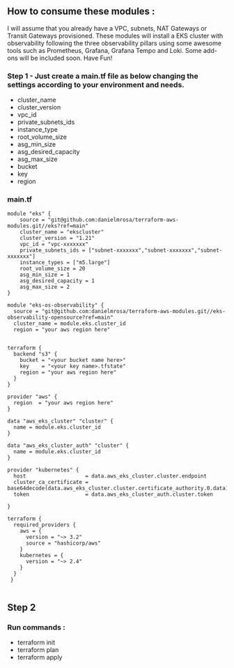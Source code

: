 ## How to consume these modules :

I will assume that you already have a VPC, subnets, NAT Gateways or Transit Gateways provisioned. These modules will install a EKS cluster with observability following the three observability pillars using some awesome tools such as Prometheus, Grafana, Grafana Tempo and Loki. Some add-ons will be included soon. Have Fun!


### Step 1 - Just create a main.tf file as below changing the settings according to your environment and needs.

 * cluster_name
 * cluster_version
 * vpc_id
 * private_subnets_ids
 * instance_type
 * root_volume_size
 * asg_min_size
 * asg_desired_capacity
 * asg_max_size
 * bucket
 * key
 * region


### main.tf

```
module "eks" {
    source = "git@github.com:danielmrosa/terraform-aws-modules.git//eks?ref=main"
    cluster_name = "ekscluster"
    cluster_version = "1.21"
    vpc_id = "vpc-xxxxxxx"
    private_subnets_ids = ["subnet-xxxxxxx","subnet-xxxxxxx","subnet-xxxxxxx"]
    instance_types = ["m5.large"]
    root_volume_size = 20
    asg_min_size = 1
    asg_desired_capacity = 1
    asg_max_size = 2
}

module "eks-os-observability" {
  source = "git@github.com:danielmrosa/terraform-aws-modules.git//eks-observability-opensource?ref=main"
  cluster_name = module.eks.cluster_id
  region = "your aws region here"


terraform {
  backend "s3" {
    bucket = "<your bucket name here>"
    key    = "<your key name>.tfstate"
    region = "your aws region here"
  }
}

provider "aws" {
  region  = "your aws region here"
}

data "aws_eks_cluster" "cluster" {
  name = module.eks.cluster_id
}

data "aws_eks_cluster_auth" "cluster" {
  name = module.eks.cluster_id
}

provider "kubernetes" {
  host                   = data.aws_eks_cluster.cluster.endpoint
  cluster_ca_certificate = base64decode(data.aws_eks_cluster.cluster.certificate_authority.0.data)
  token                  = data.aws_eks_cluster_auth.cluster.token

}

terraform {
  required_providers {
    aws = {
      version = "~> 3.2"
      source = "hashicorp/aws"
    }
    kubernetes = {
      version = "~> 2.4"
    }
  }
 }


  ```

  ## Step 2

  ### Run commands :
  
  * terraform init
  * terraform plan
  * terraform apply
